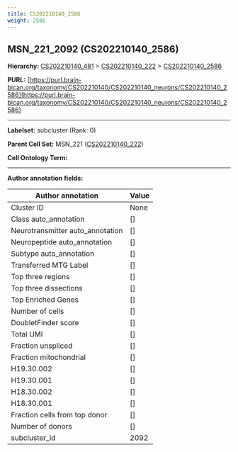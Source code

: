 ```yaml
---
title: CS202210140_2586
weight: 2586
---
```

## MSN_221_2092 (CS202210140_2586)
<b>Hierarchy: </b>
[CS202210140_481](../CS202210140_481) >
[CS202210140_222](../CS202210140_222) >
[CS202210140_2586](../CS202210140_2586)

**PURL:** [https://purl.brain-bican.org/taxonomy/CS202210140/CS202210140_neurons/CS202210140_2586](https://purl.brain-bican.org/taxonomy/CS202210140/CS202210140_neurons/CS202210140_2586)

---


**Labelset:** subcluster (Rank: 0)

**Parent Cell Set:** MSN_221 ([CS202210140_222](../CS202210140_222))



**Cell Ontology Term:** 

[MARKER GENES.]: #


---

[TRANSFERRED ANNOTATIONS.]: #


[AUTHOR ANNOTATION FIELDS.]: #


**Author annotation fields:**

| Author annotation | Value |
|-------------------|-------|
|Cluster ID|None|
|Class auto_annotation|[]|
|Neurotransmitter auto_annotation|[]|
|Neuropeptide auto_annotation|[]|
|Subtype auto_annotation|[]|
|Transferred MTG Label|[]|
|Top three regions|[]|
|Top three dissections|[]|
|Top Enriched Genes|[]|
|Number of cells|[]|
|DoubletFinder score|[]|
|Total UMI|[]|
|Fraction unspliced|[]|
|Fraction mitochondrial|[]|
|H19.30.002|[]|
|H19.30.001|[]|
|H18.30.002|[]|
|H18.30.001|[]|
|Fraction cells from top donor|[]|
|Number of donors|[]|
|subcluster_id|2092|
